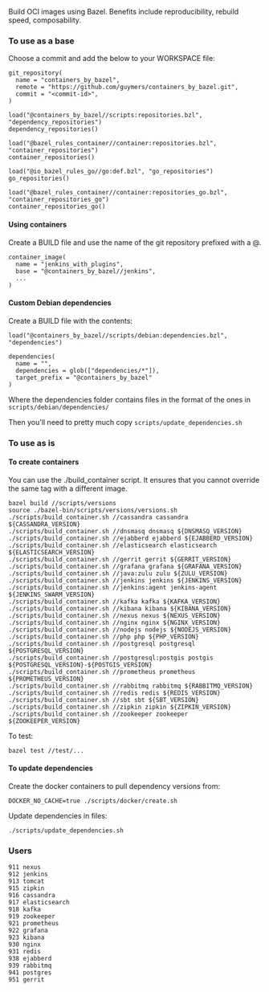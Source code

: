 Build OCI images using Bazel. Benefits include reproducibility, rebuild speed, composability.

### To use as a base

Choose a commit and add the below to your WORKSPACE file:

    git_repository(
      name = "containers_by_bazel",
      remote = "https://github.com/guymers/containers_by_bazel.git",
      commit = "<commit-id>",
    )

    load("@containers_by_bazel//scripts:repositories.bzl", "dependency_repositories")
    dependency_repositories()
    
    load("@bazel_rules_container//container:repositories.bzl", "container_repositories")
    container_repositories()
    
    load("@io_bazel_rules_go//go:def.bzl", "go_repositories")
    go_repositories()
    
    load("@bazel_rules_container//container:repositories_go.bzl", "container_repositories_go")
    container_repositories_go()

#### Using containers

Create a BUILD file and use the name of the git repository prefixed with a @.

    container_image(
      name = "jenkins_with_plugins",
      base = "@containers_by_bazel//jenkins",
      ...
    )

#### Custom Debian dependencies

Create a BUILD file with the contents:

    load("@containers_by_bazel//scripts/debian:dependencies.bzl", "dependencies")

    dependencies(
      name = "",
      dependencies = glob(["dependencies/*"]),
      target_prefix = "@containers_by_bazel"
    )

Where the dependencies folder contains files in the format of the ones in ```scripts/debian/dependencies/```

Then you'll need to pretty much copy ```scripts/update_dependencies.sh```

### To use as is

#### To create containers
You can use the ./build_container script. It ensures that you cannot override the same tag with a different image.

    bazel build //scripts/versions
    source ./bazel-bin/scripts/versions/versions.sh
    ./scripts/build_container.sh //cassandra cassandra ${CASSANDRA_VERSION}
    ./scripts/build_container.sh //dnsmasq dnsmasq ${DNSMASQ_VERSION}
    ./scripts/build_container.sh //ejabberd ejabberd ${EJABBERD_VERSION}
    ./scripts/build_container.sh //elasticsearch elasticsearch ${ELASTICSEARCH_VERSION}
    ./scripts/build_container.sh //gerrit gerrit ${GERRIT_VERSION}
    ./scripts/build_container.sh //grafana grafana ${GRAFANA_VERSION}
    ./scripts/build_container.sh //java:zulu zulu ${ZULU_VERSION}
    ./scripts/build_container.sh //jenkins jenkins ${JENKINS_VERSION}
    ./scripts/build_container.sh //jenkins:agent jenkins-agent ${JENKINS_SWARM_VERSION}
    ./scripts/build_container.sh //kafka kafka ${KAFKA_VERSION}
    ./scripts/build_container.sh //kibana kibana ${KIBANA_VERSION}
    ./scripts/build_container.sh //nexus nexus ${NEXUS_VERSION}
    ./scripts/build_container.sh //nginx nginx ${NGINX_VERSION}
    ./scripts/build_container.sh //nodejs nodejs ${NODEJS_VERSION}
    ./scripts/build_container.sh //php php ${PHP_VERSION}
    ./scripts/build_container.sh //postgresql postgresql ${POSTGRESQL_VERSION}
    ./scripts/build_container.sh //postgresql:postgis postgis ${POSTGRESQL_VERSION}-${POSTGIS_VERSION}
    ./scripts/build_container.sh //prometheus prometheus ${PROMETHEUS_VERSION}
    ./scripts/build_container.sh //rabbitmq rabbitmq ${RABBITMQ_VERSION}
    ./scripts/build_container.sh //redis redis ${REDIS_VERSION}
    ./scripts/build_container.sh //sbt sbt ${SBT_VERSION}
    ./scripts/build_container.sh //zipkin zipkin ${ZIPKIN_VERSION}
    ./scripts/build_container.sh //zookeeper zookeeper ${ZOOKEEPER_VERSION}

To test:

    bazel test //test/...

#### To update dependencies
Create the docker containers to pull dependency versions from:

    DOCKER_NO_CACHE=true ./scripts/docker/create.sh

Update dependencies in files:

    ./scripts/update_dependencies.sh

### Users

    911 nexus
    912 jenkins
    913 tomcat
    915 zipkin
    916 cassandra
    917 elasticsearch
    918 kafka
    919 zookeeper
    921 prometheus
    922 grafana
    923 kibana
    930 nginx
    931 redis
    938 ejabberd
    939 rabbitmq
    941 postgres
    951 gerrit
